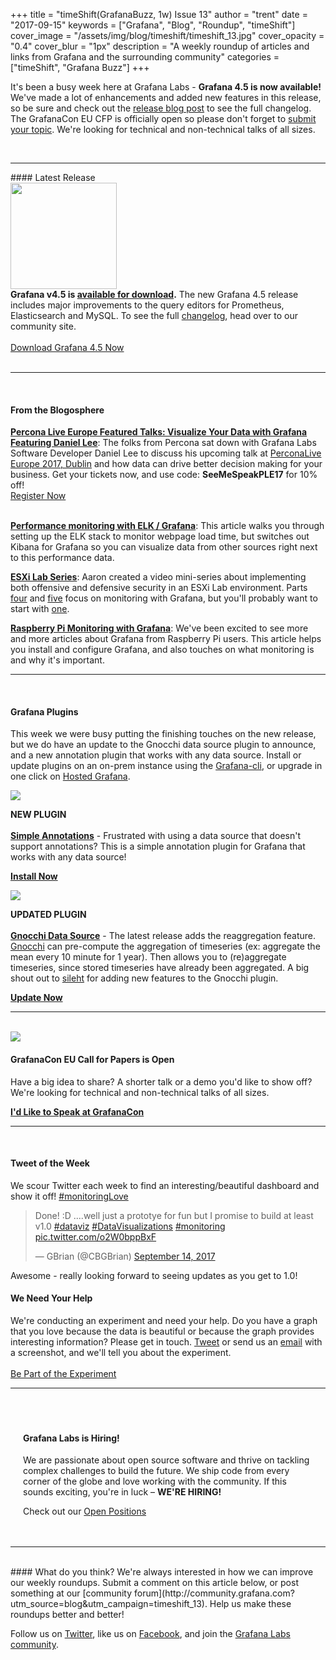 +++
title = "timeShift(GrafanaBuzz, 1w) Issue 13"
author = "trent"
date = "2017-09-15"
keywords = ["Grafana", "Blog", "Roundup", "timeShift"]
cover_image = "/assets/img/blog/timeshift/timeshift_13.jpg"
cover_opacity = "0.4"
cover_blur = "1px"
description = "A weekly roundup of articles and links from Grafana and the surrounding community"
categories = ["timeShift", "Grafana Buzz"]
+++

It's been a busy week here at Grafana Labs - <strong>Grafana 4.5 is now available!</strong> We've made a lot of enhancements and added new features in this release, so be sure and check out the <a href="https://grafana.com/blog/2017/09/13/grafana-4.5-released/?utm_source=blog&utm_campaign=timeshift_13" target="_blank">release blog post</a> to see the full changelog. The GrafanaCon EU CFP is officially open so please don't forget to  <a href="http://grafana.com/grafanacon-cfp?utm_source=blog&utm_campaign=timeshift_13" target="_blank">submit your topic</a>. We're looking for technical and non-technical talks of all sizes.

<br />
<hr />
#### Latest Release

<div class="row row--no-gutters blog-plugin-grid">
	<div class="col col--sm-3">
		<img src="/assets/img/blog/timeshift/grafana_release_icon.png" width="170" />
	</div>
	<div class="col col--sm-9">
		<strong>Grafana v4.5 is <a href="https://grafana.com/grafana/download?utm_source=blog&utm_campaign=timeshift_13" target="_blank">available for download</a>.</strong> The new Grafana 4.5 release includes major improvements to the query editors for Prometheus, Elasticsearch and MySQL.
		To see the full <a href="https://grafana.com/blog/2017/09/13/grafana-4.5-released/?utm_source=blog&utm_campaign=timeshift_13" target="_blank">changelog</a>, head over to our community site.
		<br /><br />
		<a href="https://grafana.com/grafana/download?utm_source=blog&utm_campaign=timeshift_13" target="_blank" class="btn btn--primary">Download Grafana 4.5 Now</a>
	</div>
</div>

<br />
<hr />
<br />

#### From the Blogosphere
[**Percona Live Europe Featured Talks: Visualize Your Data with Grafana Featuring Daniel Lee**](https://www.percona.com/blog/2017/09/13/percona-live-europe-featured-talks-visualize-data-grafana-daniel-lee/): The folks from Percona sat down with Grafana Labs Software Developer Daniel Lee to discuss his upcoming talk at <a href="https://www.percona.com/live/e17/sessions/visualize-your-data-with-grafana" target="_blank">PerconaLive Europe 2017, Dublin</a> and how data can drive better decision making for your business. Get your tickets now, and use code: <strong>SeeMeSpeakPLE17</strong> for 10% off!<br  />
<a class="btn btn--outline" href="https://www.percona.com/live/e17/registration-information" target="_blank">Register Now</a><br /><br />

[**Performance monitoring with ELK / Grafana**](https://blog.netapsys.fr/performance-monitoring-de-base-avec-elk-grafana/): This article walks you through setting up the ELK stack to monitor webpage load time, but switches out Kibana for Grafana so you can visualize data from other sources right next to this performance data.

[**ESXi Lab Series**](https://www.youtube.com/watch?v=sua5WryY9a8): Aaron created a video mini-series about implementing both offensive and defensive security in an ESXi Lab environment. Parts <a href="https://www.youtube.com/watch?v=sua5WryY9a8" target="_blank">four</a> and <a href="https://www.youtube.com/watch?v=0dqeWnHF-pQ" target="_blank">five</a> focus on monitoring with Grafana, but you'll probably want to start with <a href="https://www.youtube.com/watch?v=xaZKhKHGNP8" target="_blank">one</a>.

[**Raspberry Pi Monitoring with Grafana**](https://developer-blog.net/raspberry-pi-monitoring-mit-grafana-2/): We've been excited to see more and more articles about Grafana from Raspberry Pi users. This article helps you install and configure Grafana, and also touches on what monitoring is and why it's important.




<hr />
<br />

#### Grafana Plugins
This week we were busy putting the finishing touches on the new release, but we do have an update to the Gnocchi data source plugin to announce, and a new annotation plugin that works with any data source. Install or update plugins on an on-prem instance using the <a href="http://docs.grafana.org/administration/cli/#grafana-cli?utm_source=blog&utm_campaign=timeshift_13" target="_blank">Grafana-cli</a>, or upgrade in one click on <a href="https://grafana.com/cloud/grafana?utm_source=blog&utm_campaign=timeshift_13" target="_blank">Hosted Grafana</a>.

<div class="blog-plugin">
	<div class="row row--md-gutters blog-plugin-grid">
		<div class="col col--sm-2 blog-plugin-grid__item">
			<img style="border-radius: 0;" src="https://grafana.com/api/plugins/fzakaria-simple-annotations-datasource/versions/1.0.0/logos/large" />
		</div>
		<div class="col col--sm-10 blog-plugin-grid__item">
			<p>
				<div class="new-plugin-tag"><strong>NEW PLUGIN</strong></div><br/>
				<strong><a href="https://grafana.com/plugins/fzakaria-simple-annotations-datasource?utm_source=blog&utm_campaign=timeshift_13" target="_blank">Simple Annotations</a></strong> - Frustrated with using a data source that doesn't support annotations? This is a simple annotation plugin for Grafana that works with any data source!
			</p>
			<p>
				<a class="btn btn-outline btn-small" href="https://grafana.com/plugins/fzakaria-simple-annotations-datasource?utm_source=blog&utm_campaign=timeshift_13" target="_blank"><strong>Install Now</strong></a>
			</p>
		</div>
	</div>
</div>

<div class="blog-plugin">
	<div class="row row--md-gutters blog-plugin-grid">
		<div class="col col--sm-2 blog-plugin-grid__item">
			<img style="border-radius: 0;" src="https://grafana.com/api/plugins/gnocchixyz-gnocchi-datasource/versions/1.5.5/logos/large" />
		</div>
		<div class="col col--sm-10 blog-plugin-grid__item">
			<p>
				<div class="updated-plugin-tag"><strong>UPDATED PLUGIN</strong></div><br/>
				<strong><a href="https://grafana.com/plugins/gnocchixyz-gnocchi-datasource?utm_source=blog&utm_campaign=timeshift_13" target="_blank">Gnocchi Data Source</a></strong> - The latest release adds the reaggregation feature. <a href="https://grafana.com/plugins/gnocchixyz-gnocchi-datasource?utm_source=blog&utm_campaign=timeshift_13" target="_blank">Gnocchi</a> can pre-compute the aggregation of timeseries (ex: aggregate the mean every 10 minute for 1 year). Then allows you to (re)aggregate timeseries, since stored timeseries have already been aggregated. A big shout out to <a href="https://github.com/sileht" target="_blank">sileht</a> for adding new features to the Gnocchi plugin.
			</p>
			<p>
				<a class="btn btn-outline btn-small" href="https://grafana.com/plugins/gnocchixyz-gnocchi-datasource?utm_source=blog&utm_campaign=timeshift_13" target="_blank"><strong>Update Now</strong></a>
			</p>
		</div>
	</div>
</div>

<hr />
<br />

<div>
	<div class="row row--md-gutters blog-plugin-grid">
		<div class="col col--sm-2 blog-plugin-grid__item">
			<img style="border-radius: 0;" src="/assets/img/blog/timeshift/grafanacon_eu_announcement.png" />
		</div>
		<div class="col col--sm-10 blog-plugin-grid__item">
			<h4>GrafanaCon EU Call for Papers is Open</h4>
			<p>
				Have a big idea to share? A shorter talk or a demo you'd like to show off? We're looking for technical and non-technical talks of all sizes.
			</p>
			<p>
				<a class="btn btn--grafanacon" href="http://grafana.com/grafanacon-cfp?utm_source=blog&utm_campaign=timeshift_13" target="_blank"><strong>I'd Like to Speak at GrafanaCon</strong></a>
			</p>
		</div>
	</div>
</div>

<hr />
<br />

<div>
	<div class="row row--md-gutters">
		<div class="col col--sm-5">
			<h4>Tweet of the Week</h4>
			We scour Twitter each week to find an interesting/beautiful dashboard and show it off! <a href="https://twitter.com/hashtag/monitoringlove?src=hash" target="_blank">#monitoringLove</a>
			<blockquote class="twitter-tweet" data-lang="en"><p lang="en" dir="ltr">Done! :D ....well just a prototye for fun but I promise to build at least v1.0 <a href="https://twitter.com/hashtag/dataviz?src=hash">#dataviz</a> <a href="https://twitter.com/hashtag/DataVisualizations?src=hash">#DataVisualizations</a> <a href="https://twitter.com/hashtag/monitoring?src=hash">#monitoring</a> <a href="https://t.co/o2W0bppBxF">pic.twitter.com/o2W0bppBxF</a></p>&mdash; GBrian (@CBGBrian) <a href="https://twitter.com/CBGBrian/status/908187134523318272">September 14, 2017</a></blockquote>
			<script async src="//platform.twitter.com/widgets.js" charset="utf-8"></script>
			<p>Awesome - really looking forward to seeing updates as you get to 1.0!</p>
		</div>
		<div class="col col--sm-6 col--sm-offset-1">
			<h4>We Need Your Help</h4>
			We're conducting an experiment and need your help. Do you have a graph that you love because the data is beautiful or because the graph provides interesting information? Please get in touch. <a href="https://twitter.com/intent/tweet?text=Hey%20%40grafana, I want to know what your experiment is all about.&?utm_source=blog&utm_campaign=timeshift_13">Tweet</a> or send us an <a href="mailto:hello@grafana.com">email</a> with a screenshot, and we'll tell you about the experiment.<br /><br />
			<a class="btn btn-outline" href="mailto:hello@grafana.com">Be Part of the Experiment</a>
		</div>
	</div>
</div>

<hr />
<br />
<div style=" padding: 20px; background: url(/assets/img/blog/timeshift/polygon_texture_black.jpg); background-size: cover; border-radius: 4px;">
	<h4>Grafana Labs is Hiring!</h4>
	<p>We are passionate about open source software and thrive on tackling complex challenges to build the future. We ship code from every corner of the globe and love working with the community. If this sounds exciting, you're in luck – <strong>WE'RE HIRING!</strong></p>
	<p>Check out our <a class="btn btn-outline" href="https://grafana.com/about/hiring?utm_source=blog&utm_campaign=timeshift_13" target="_blank">Open Positions</a></p>
</div>

<hr />
<br />
#### What do you think?
We're always interested in how we can improve our weekly roundups. Submit a comment on this article below, or post something at our [community forum](http://community.grafana.com?utm_source=blog&utm_campaign=timeshift_13). Help us make these roundups better and better!

Follow us on [Twitter](http://twitter.com/grafana), like us on [Facebook](http://facebook.com/grafana), and join the [Grafana Labs community](http://grafana.com/signup?utm_source=blog&utm_campaign=timeshift_13).



